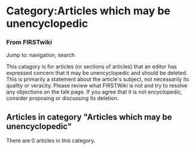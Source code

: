 # Category:Articles which may be unencyclopedic

### From FIRSTwiki

Jump to: navigation, search

This catagory is for articles (or sections of articles) that an editor has
expressed concern that it may be unencyclopedic and should be deleted. This is
primarily a statement about the article's subject, not necessarily its quality
or veracity. Please review what FIRSTWiki is not and try to resolve any
objections on the talk page. If you agree that it is not encyclopedic,
consider proposing or discussing its deletion.

  

## Articles in category "Articles which may be unencyclopedic"

There are 0 articles in this category.

